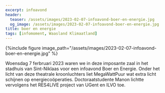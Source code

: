 ```yaml
---
excerpt: infoavond
header:
  teaser: /assets/images/2023-02-07-infoavond-boer-en-energie.jpg
  og_image: /assets/images/2023-02-07-infoavond-boer-en-energie.jpg
title: boer en energie
tags: [infomoment, Waasland Klimaatland]
---
```


{%include figure image_path="/assets/images/2023-02-07-infoavond-boer-en-energie.jpg" %}

Woensdag 7 ferbruari 2023 waren we in deze imposante zaal in het stadhuis van
Sint-Niklaas voor een infoavond Boer en Energie. Onder het licht van deze
theatrale kroonluchters liet MegaWattPuur wat extra licht schijnen op
energiecoöperaties. Doctoraatstudente Manon lichtte vervolgens het RES4LIVE
project van UGent en ILVO toe.
